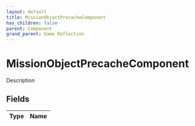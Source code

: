 ```yaml
---
layout: default
title: MissionObjectPrecacheComponent
has_children: false
parent: Component
grand_parent: Game Reflection
---
```

# MissionObjectPrecacheComponent
Description 

## Fields

| Type | Name |
|:----------|:--------------|

